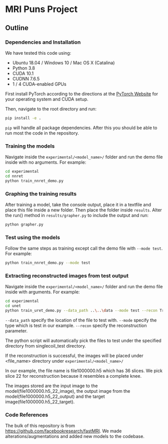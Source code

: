 # MRI Puns Project

## Outline

### Dependencies and Installation

We have tested this code using:

* Ubuntu 18.04 / Windows 10 / Mac OS X (Catalina)
* Python 3.8
* CUDA 10.1
* CUDNN 7.6.5
* 1 / 4 CUDA-enabled GPUs

First install PyTorch according to the directions at the [PyTorch Website](https://pytorch.org/get-started/) for your operating system and CUDA setup.

Then, navigate to the root directory and run:

```bash
pip install -e .
```

`pip` will handle all package dependencies. After this you should be able to run most the code in the repository.

### Training the models

Navigate inside the `experimental/<model_name>/` folder and run the demo file inside with no arguments. For example:

```bash
cd experimental
cd nnret
python train_nnret_demo.py
```

### Graphing the training results

After training a model, take the console output, place it in a textfile and place this file inside a new folder. Then place the folder inside `results`. Alter the run() method in `results/grapher.py` to include the output and run:

```bash
python grapher.py
```

### Test using the models

Follow the same steps as training except call the demo file with `--mode test`. For example:

```bash
python train_nnret_demo.py --mode test
```

### Extracting reconstructed images from test output

Navigate inside the `experimental/<model_name>/` folder and run the demo file inside with arguments. For example:

```bash
cd experimental
cd unet
python train_uret_demo.py --data_path ..\..\data --mode test --recon True
```
`--data_path` specify the location of the file to test with.
`--mode` specify the type which is test in our example.
`--recon` specify the reconstruction parameter.

The python script will automatically pick the files to test under the specified directory from singlecoil_test directory.

If the reconstruction is successful, the images will be placed under <file_name> directory under `experimental/<model_name>/`

In our example, the file name is file1000000.h5 which has 36 slices. We pick slice 22 for reconstruction because it resembles a complete knee.

The images stored are the input image to the model(file1000000.h5_22_image), the output image from the model(file1000000.h5_22_output) and the target image(file1000000.h5_22_target).

### Code References

The bulk of this repository is from https://github.com/facebookresearch/fastMRI. We made alterations/augmentations and added new models to the codebase.
